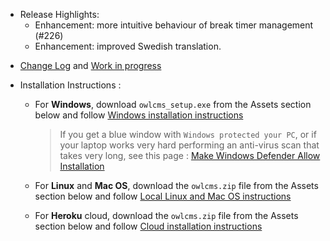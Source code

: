 * Release Highlights: 
  * Enhancement: more intuitive behaviour of break timer management (#226)
  * Enhancement: improved Swedish translation.
- [Change Log](https://github.com/jflamy/owlcms4/issues?q=is%3Aissue+is%3Aclosed+sort%3Aupdated-desc) and [Work in progress](https://github.com/jflamy/owlcms4/projects/1)

- Installation Instructions :
  - For **Windows**, download `owlcms_setup.exe` from the Assets section below and follow [Windows installation instructions](https://jflamy.github.io/owlcms4/#/LocalWindowsSetup.md) 
    
    > If you get a blue window with `Windows protected your PC`, or if your laptop works very hard performing an anti-virus scan that takes very long, see this page : [Make Windows Defender Allow Installation](https://jflamy.github.io/owlcms4/#/DefenderOff)
  - For **Linux** and **Mac OS**, download the `owlcms.zip` file from the Assets section below and follow [Local Linux and Mac OS instructions](https://jflamy.github.io/owlcms4/#/LocalLinuxMacSetup.md) 
  - For **Heroku** cloud, download the `owlcms.zip` file from the Assets section below and follow [Cloud installation instructions](https://jflamy.github.io/owlcms4/#/Heroku.md)
